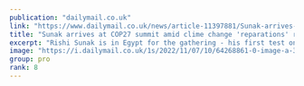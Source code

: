 ```yaml
---
publication: "dailymail.co.uk"
link: "https://www.dailymail.co.uk/news/article-11397881/Sunak-arrives-COP27-summit-amid-clime-change-reparations-row.html"
title: "Sunak arrives at COP27 summit amid clime change 'reparations' row"
excerpt: "Rishi Sunak is in Egypt for the gathering - his first test on the foreign stage since entering No10 - having U-turned on his original decision not to attend."
image: "https://i.dailymail.co.uk/1s/2022/11/07/10/64268861-0-image-a-31_1667818580932.jpg"
group: pro
rank: 8
---
```


